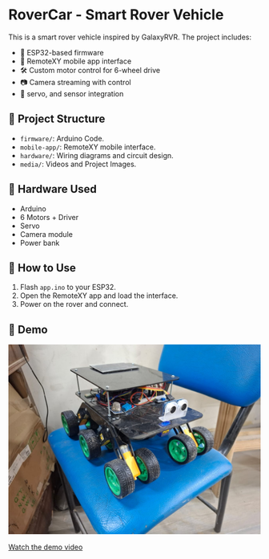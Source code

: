 # RoverCar - Smart Rover Vehicle

This is a smart rover vehicle inspired by GalaxyRVR. The project includes:

- 🔧 ESP32-based firmware
- 📱 RemoteXY mobile app interface
- 🛠️ Custom motor control for 6-wheel drive
- 📷 Camera streaming with control
- 🚗 servo, and sensor integration

## 📁 Project Structure

- `firmware/`: Arduino Code.
- `mobile-app/`: RemoteXY mobile interface.
- `hardware/`: Wiring diagrams and circuit design.
- `media/`: Videos and Project Images.

## 🔌 Hardware Used

- Arduino
- 6 Motors + Driver
- Servo
- Camera module
- Power bank

## 📱 How to Use

1. Flash `app.ino` to your ESP32.
2. Open the RemoteXY app and load the interface.
3. Power on the rover and connect.

## 📸 Demo

![Rover](media/car2.jpg)

[Watch the demo video](media/rover_demo.mp4)
